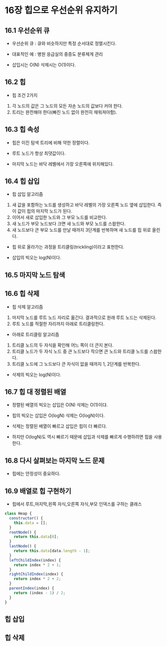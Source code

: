 # 16장 힙으로 우선순위 유지하기

## 16.1 우선순위 큐

- 우선순위 큐 : 큐와 비슷하지만 특정 순서대로 정렬시킨다.

- 대표적인 예 : 병원 응급실의 중증도 분류체게 관리

- 삽입시는 O(N) 삭제시는 O(1)이다.

## 16.2 힙

- 힙 조건 2가지

1. 각 노드의 값은 그 노드의 모든 자손 노드의 값보다 커야 한다.
2. 트리는 완전해야 한다(빠진 노드 없이 완전히 채워져야함).

## 16.3 힙 속성

- 힙은 이진 탐색 트리에 비해 약한 정렬이다.

- 루트 노드가 항상 최댓값이다.

- 마지막 노드는 바닥 레벨에서 가장 오른쪽에 위치해있다.

## 16.4 힙 삽입

- 힙 삽입 알고리즘

1. 새 값을 포함하는 노드를 생성하고 바닥 레벨의 가장 오른쪽 노드 옆에 삽입한다. 즉 이 값이 힙의 마지막 노드가 된다.
2. 이어서 새로 삽입한 노드와 그 부모 노드를 비교한다.
3. 새 노드가 부모 노드보다 크면 새 노드와 부모 노드를 스왑한다.
4. 새 노드보다 큰 부모 노드를 만날 때까지 3단계를 반복하며 새 노드를 힙 위로 올린다.

- 힙 위로 올라가는 과정을 트리클링(trickling)이라고 표현한다.

- 삽입의 빅오는 log(N)이다.

## 16.5 마지막 노드 탐색

## 16.6 힙 삭제

- 힙 삭제 알고리즘

1. 마지막 노드를 루트 노드 자리로 옮긴다. 결과적으로 원래 루트 노드는 삭제된다.
2. 루트 노드를 적절한 자리까지 아래로 트리클링한다.

- 아래로 트리클링 알고리즘

1. 트리클 노드의 두 자식을 확인해 어느 쪽이 더 큰지 본다.
2. 트리클 노드가 두 자식 노드 중 큰 노드보다 작으면 큰 노드와 트리클 노드를 스왑한다.
3. 트리클 노드에 그 노드보다 큰 자식이 없을 때까지 1, 2단계를 반복한다.

- 삭제의 빅오는 log(N)이다.

## 16.7 힙 대 정렬된 배열

- 정렬된 배열의 빅오는 삽입은 O(N) 삭제는 O(1)이댜.

- 힙의 빅오는 삽입은 O(logN) 삭제는 O(logN)이다.

- 삭제는 정렬된 배열이 빠르고 삽입은 힙이 더 빠르다.

- 하지만 O(logN)도 역시 빠르기 때문에 삽입과 삭제를 빠르게 수행하려면 힙을 사용한다.

## 16.8 다시 살펴보는 마지막 노드 문제

- 힙에는 안정성이 중요하다.

## 16.9 배열로 힙 구현하기

- 힙에서 루트,마지막,왼쪽 자식,오른쪽 자식,부모 인덱스를 구하는 클래스

```js
class Heap {
  constructor() {
    this.data = [];
  }
  rootNode() {
    return this.data[0];
  }
  lastNode() {
    return this.data[data.length - 1];
  }
  leftChildIndex(index) {
    return index * 2 + 1;
  }
  rightChildIndex(index) {
    return index * 2 + 2;
  }
  parentIndex(index) {
    return (index - 1) / 2;
  }
}
```

## 힙 삽입

## 힙 삭제
